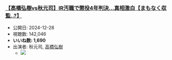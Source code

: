 ### [【高橋弘樹vs秋元司】IR汚職で懲役4年判決...真相激白【まもなく収監..?】](https://www.youtube.com/watch?v=rS4nineo6S8)
-   公開日: 2024-12-28
-   視聴数: 142,046
-   **いいね数: 1,690**
-   出演者: 秋元司, [高橋弘樹](/rehacq_fan/people/高橋弘樹 "wikilink")
    - [![](https://img.youtube.com/vi/rS4nineo6S8/hqdefault.jpg)](https://www.youtube.com/watch?v=rS4nineo6S8)
